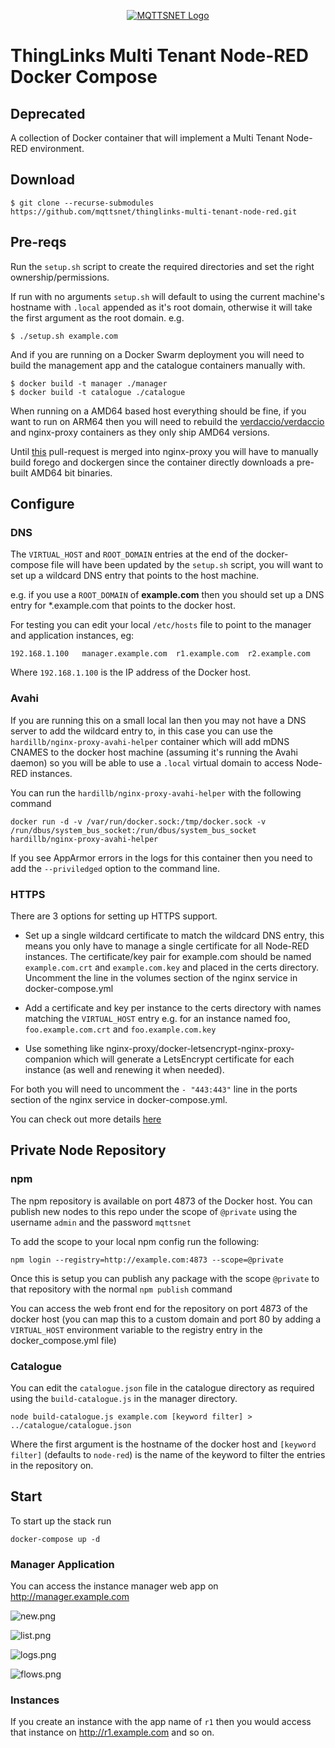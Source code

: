 <div align="center">

[![MQTTSNET Logo](./docs/images/logo.png)](http://www.mqttsnet.com)

</div>

# ThingLinks Multi Tenant Node-RED Docker Compose

## Deprecated 

A collection of Docker container that will implement a Multi Tenant Node-RED environment.




## Download

```
$ git clone --recurse-submodules https://github.com/mqttsnet/thinglinks-multi-tenant-node-red.git
```

## Pre-reqs

Run the `setup.sh` script to create the required directories and set the right ownership/permissions.

If run with no arguments `setup.sh` will default to using the current machine's hostname with `.local` appended as it's root domain, otherwise it will take the first argument as the root domain. e.g.

```
$ ./setup.sh example.com
```

And if you are running on a Docker Swarm deployment you will need to build the management app and the catalogue containers manually with.

```
$ docker build -t manager ./manager
$ docker build -t catalogue ./catalogue
```

When running on a AMD64 based host everything should be fine, if you want to run on ARM64 then you  will need to rebuild the [verdaccio/verdaccio](https://github.com/verdaccio/verdaccio) and nginx-proxy containers as they only ship AMD64 versions.

Until [this](https://github.com/nginx-proxy/nginx-proxy/pull/1470) pull-request is merged into nginx-proxy you will have to manually build forego and dockergen since the container directly downloads a pre-built AMD64 bit binaries.

## Configure

### DNS

The `VIRTUAL_HOST` and `ROOT_DOMAIN` entries at the end of the docker-compose file will have been updated by the `setup.sh` script,  you will want to set up a wildcard DNS entry that points to the host machine.

e.g. if you use a `ROOT_DOMAIN` of **example.com** then you should set up a DNS entry for \*.example.com that points to the docker host.

For testing you can edit your local `/etc/hosts` file to point to the manager and application instances, eg:

```
192.168.1.100   manager.example.com  r1.example.com  r2.example.com
```

Where `192.168.1.100` is the IP address of the Docker host.

### Avahi

If you are running this on a small local lan then you may not have a DNS server to add the wildcard entry to, in this case you can 
use the `hardillb/nginx-proxy-avahi-helper` container which will add mDNS CNAMES to the docker host machine (assuming it's running 
the Avahi daemon) so you will be able to use a `.local` virtual domain to access Node-RED instances.

You can run the `hardillb/nginx-proxy-avahi-helper` with the following command

`docker run -d -v /var/run/docker.sock:/tmp/docker.sock -v /run/dbus/system_bus_socket:/run/dbus/system_bus_socket hardillb/nginx-proxy-avahi-helper`

If you see AppArmor errors in the logs for this container then you need to add the `--priviledged` option to the command line.

### HTTPS

There are 3 options for setting up HTTPS support.

 - Set up a single wildcard certificate to match the wildcard DNS entry, this means you only have to manage a single certificate for all Node-RED instances. The certificate/key pair for example.com should be named `example.com.crt` and `example.com.key` and placed in the certs directory. Uncomment the line in the volumes section of the nginx service in docker-compose.yml

 - Add a certificate and key per instance to the certs directory with names matching the `VIRTUAL_HOST` entry e.g. for an instance named foo, `foo.example.com.crt` and `foo.example.com.key`

 - Use something like nginx-proxy/docker-letsencrypt-nginx-proxy-companion which will generate a LetsEncrypt certificate for each instance (as well and renewing it when needed).

For both you will need to uncomment the `- "443:443"` line in the ports section of the nginx service in docker-compose.yml.

You can check out more details [here](https://github.com/nginx-proxy/nginx-proxy#ssl-support)

## Private Node Repository

### npm

The npm repository is available on port 4873 of the Docker host. You can publish new nodes to this repo under the scope of `@private` using the username `admin` and the password `mqttsnet`

To add the scope to your local npm config run the following:

```
npm login --registry=http://example.com:4873 --scope=@private
```

Once this is setup you can publish any package with the scope `@private` to that repository with the normal `npm publish` command

You can access the web front end for the repository on port 4873 of the docker host (you can map this to a custom domain and port 80 by adding 
a `VIRTUAL_HOST` environment variable to the registry entry in the docker_compose.yml file)

### Catalogue

You can edit the `catalogue.json` file in the catalogue directory as required using the `build-catalogue.js` in the manager directory.

`node build-catalogue.js example.com [keyword filter] > ../catalogue/catalogue.json`

Where the first argument is the hostname of the docker host and `[keyword filter]` (defaults to `node-red`) is the name of the keyword to filter the entries in the repository on.


## Start

To start up the stack run
```
docker-compose up -d
```

### Manager Application

You can access the instance manager web app on http://manager.example.com

![new.png](docs/images/new.png)

![list.png](docs/images/list.png)

![logs.png](docs/images/logs.png)

![flows.png](docs/images/flows.png)

### Instances

If you create an instance with the app name of `r1` then you would access that instance on http://r1.example.com  and so on.
